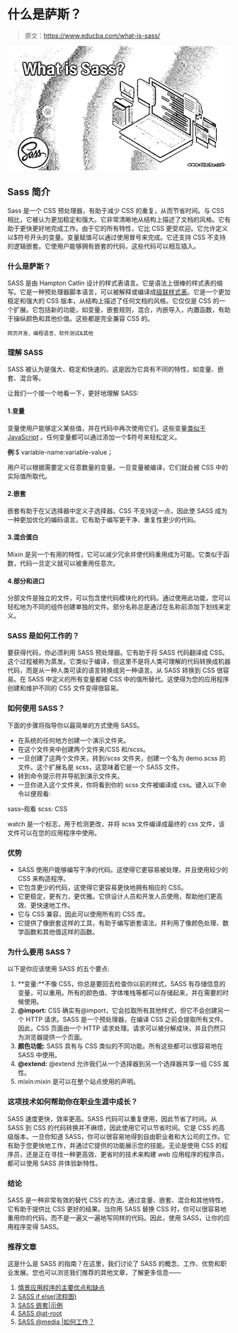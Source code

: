 # 什么是萨斯？

> 原文：<https://www.educba.com/what-is-sass/>

![What is Sass?](img/3d83557c013762de2c5a4fcc70a6f537.png)



## Sass 简介

Sass 是一个 CSS 预处理器，有助于减少 CSS 的重复，从而节省时间。与 CSS 相比，它被认为更加稳定和强大。它非常清晰地从结构上描述了文档的风格。它有助于更快更好地完成工作。由于它的所有特性，它比 CSS 更受欢迎。它允许定义以$符号开头的变量。变量赋值可以通过使用冒号来完成。它还支持 CSS 不支持的逻辑嵌套。它使用户能够拥有嵌套的代码，这些代码可以相互插入。

### 什么是萨斯？

SASS 是由 Hampton Catlin 设计的样式表语言。它是语法上很棒的样式表的缩写。它是一种预处理器脚本语言，可以被解释或编译成[级联样式表](https://www.educba.com/introduction-to-css/)。它是一个更加稳定和强大的 CSS 版本，从结构上描述了任何文档的风格。它仅仅是 CSS 的一个扩展。它包括新的功能，如变量，嵌套规则，混合，内嵌导入，内置函数，有助于操纵颜色和其他价值。这些都是完全兼容 CSS 的。

<small>网页开发、编程语言、软件测试&其他</small>

### 理解 SASS

SASS 被认为是强大、稳定和快速的。这是因为它具有不同的特性，如变量、嵌套、混合等。

让我们一个接一个地看一下，更好地理解 SASS:

#### 1.变量

变量使用户能够定义某些值，并在代码中再次使用它们。这些变量[类似于 JavaScript](https://www.educba.com/what-is-javascript/) 。任何变量都可以通过添加一个$符号来轻松定义。

**例**:$ variable-name:variable-value；

用户可以根据需要定义任意数量的变量。一旦变量被编译，它们就会被 CSS 中的实际值所取代。

#### 2.嵌套

嵌套有助于在父选择器中定义子选择器。CSS 不支持这一点，因此使 SASS 成为一种更加优化的编码语言。它有助于编写更干净、重复性更少的代码。

#### 3.混合蛋白

Mixin 是另一个有用的特性，它可以减少冗余并使代码重用成为可能。它类似于函数，代码一旦定义就可以被重用任意次。

#### 4.部分和进口

分部文件是独立的文件，可以包含使代码模块化的代码。通过使用此功能，您可以轻松地为不同的组件创建单独的文件。部分名称总是通过在名称前添加下划线来定义。

### SASS 是如何工作的？

要获得代码，你必须利用 SASS 预处理器。它有助于将 SASS 代码翻译成 CSS。这个过程被称为蒸发。它类似于编译，但这里不是将人类可理解的代码转换成机器代码，而是从一种人类可读的语言转换成另一种语言。从 SASS 转换到 CSS 很容易。在 SASS 中定义的所有变量都被 CSS 中的值所替代。这使得为您的应用程序创建和维护不同的 CSS 文件变得很容易。

### 如何使用 SASS？

下面的步骤将指导你以最简单的方式使用 SASS。

*   在系统的任何地方创建一个演示文件夹。
*   在这个文件夹中创建两个文件夹/CSS 和/scss。
*   一旦创建了这两个文件夹，转到/scss 文件夹，创建一个名为 demo.scss 的文件。这个扩展名是 scss，这意味着它是一个 SASS 文件。
*   转到命令提示符并导航到演示文件夹。
*   一旦你进入这个文件夹，你将看到你的 scss 文件被编译成 css。键入以下命令以便观看:

sass–观看 scss: CSS

watch 是一个标志，用于检测更改，并将 scss 文件编译成最终的 css 文件，该文件可以在您的应用程序中使用。

### 优势

*   SASS 使用户能够编写干净的代码。这使得它更容易被处理，并且使用较少的 CSS 来构造程序。
*   它包含更少的代码，这使得它更容易更快地拥有相应的 CSS。
*   它更稳定，更有力，更优雅。它供设计人员和开发人员使用，帮助他们更高效、更快速地工作。
*   它与 CSS 兼容，因此可以使用所有的 CSS 库。
*   它提供了像嵌套这样的工具，有助于编写嵌套语法，并利用了像颜色处理、数学函数和其他值这样的函数。

### 为什么要用 SASS？

以下是你应该使用 SASS 的五个要点:

1.  **变量:**不像 CSS，你总是要回去检查你以前的样式，SASS 有存储信息的变量，可以重用。所有的颜色值、字体堆栈等都可以存储起来，并在需要的时候使用。
2.  **@import:** CSS 确实有@import，它会拉取所有其他样式，但它不会创建另一个 HTTP 请求。SASS 是一个预处理器，在编译 CSS 之前会提取所有文件。因此，CSS 页面由一个 HTTP 请求处理。请求可以被分解成块，并且仍然只为浏览器提供一个页面。
3.  **颜色功能:** SASS 具有与 CSS 类似的不同功能。所有这些都可以很容易地在 SASS 中使用。
4.  **@extend:** @extend 允许我们从一个选择器到另一个选择器共享一组 CSS 属性。
5.  mixin:mixin 是可以在整个站点使用的声明。

### 这项技术如何帮助你在职业生涯中成长？

SASS 速度更快，效率更高。SASS 代码可以重复使用，因此节省了时间。从 SASS 到 CSS 的代码转换并不麻烦，因此使用它可以节省时间。它是 CSS 的高级版本。一旦你知道 SASS，你可以很容易地得到自由职业者和大公司的工作。它有助于您更快地工作，并通过它提供的功能展示您的技能。无论是使用 CSS 的程序员，还是正在寻找一种更高效、更省时的技术来构建 web 应用程序的程序员，都可以使用 SASS 并体验新特性。

### 结论

SASS 是一种非常有效的替代 CSS 的方法。通过变量、嵌套、混合和其他特性，它有助于提供比 CSS 更好的结果。当你用 SASS 替换 CSS 时，你可以很容易地重用你的代码，而不是一遍又一遍地写同样的代码。因此，使用 SASS，让你的应用程序变得 SASS。

### 推荐文章

这是什么是 SASS 的指南？在这里，我们讨论了 SASS 的概念、工作、优势和职业发展。您也可以浏览我们推荐的其他文章，了解更多信息——

1.  [情景应用程序的主要优点和缺点](https://www.educba.com/advantages-of-sas/)
2.  [SASS if else(流程图)](https://www.educba.com/sass-if-else/)
3.  [SASS 嵌套|示例](https://www.educba.com/sass-nesting/)
4.  [SASS @at-root](https://www.educba.com/sass-at-root/)
5.  [SASS @media |如何工作？](https://www.educba.com/sass-media/)





